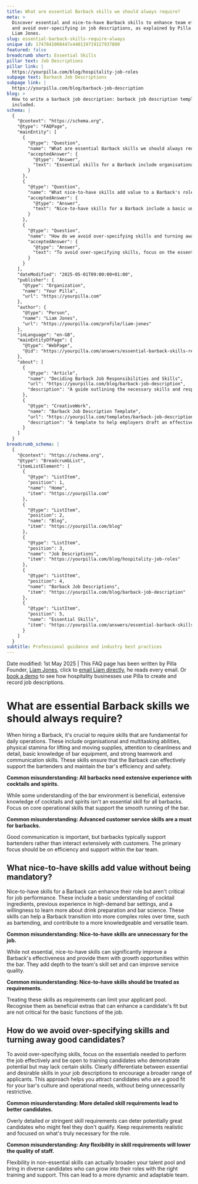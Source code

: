 ```yaml
---
title: What are essential Barback skills we should always require?
meta: >
  Discover essential and nice-to-have Barback skills to enhance team efficiency
  and avoid over-specifying in job descriptions, as explained by Pilla Founder
  Liam Jones.
slug: essential-barback-skills-require-always
unique id: 1747841008447x440119719127937800
featured: false
breadcrumb short: Essential Skills
pillar text: Job Descriptions
pillar link: |
  https://yourpilla.com/blog/hospitality-job-roles
subpage text: Barback Job Descriptions
subpage link: |
  https://yourpilla.com/blog/barback-job-description
blog: >
  How to write a barback job description: barback job description template
  included.
schema: |
  {
    "@context": "https://schema.org",
    "@type": "FAQPage",
    "mainEntity": [
      {
        "@type": "Question",
        "name": "What are essential Barback skills we should always require?",
        "acceptedAnswer": {
          "@type": "Answer",
          "text": "Essential skills for a Barback include organisational and multitasking abilities, physical stamina for handling supplies, attention to cleanliness and detail, basic knowledge of bar equipment, and strong teamwork and communication skills. These skills are fundamental for supporting bartenders and maintaining operational efficiency and safety in a bar."
        }
      },
      {
        "@type": "Question",
        "name": "What nice-to-have skills add value to a Barback's role without being mandatory?",
        "acceptedAnswer": {
          "@type": "Answer",
          "text": "Nice-to-have skills for a Barback include a basic understanding of cocktail ingredients, previous experience in high-demand bar environments, and a willingness to learn about drink preparation and bar science. These skills enhance a Barback's role, facilitate their professional growth, and contribute to a more versatile team, although they are not mandatory for the job."
        }
      },
      {
        "@type": "Question",
        "name": "How do we avoid over-specifying skills and turning away good candidates?",
        "acceptedAnswer": {
          "@type": "Answer",
          "text": "To avoid over-specifying skills, focus on the essential skills required for effective performance and welcome applicants who show potential but may lack certain skills. Clearly distinguish between essential and desirable skills in job descriptions to attract a broader range of applicants, thus fostering a diverse and adaptable team."
        }
      }
    ],
    "dateModified": "2025-05-01T09:00:00+01:00",
    "publisher": {
      "@type": "Organization",
      "name": "Your Pilla",
      "url": "https://yourpilla.com"
    },
    "author": {
      "@type": "Person",
      "name": "Liam Jones",
      "url": "https://yourpilla.com/profile/liam-jones"
    },
    "inLanguage": "en-GB",
    "mainEntityOfPage": {
      "@type": "WebPage",
      "@id": "https://yourpilla.com/answers/essential-barback-skills-require-always"
    },
    "about": [
      {
        "@type": "Article",
        "name": "Deciding Barback Job Responsibilities and Skills",
        "url": "https://yourpilla.com/blog/barback-job-description",
        "description": "A guide outlining the necessary skills and responsibilities to consider when defining a Barback's role."
      },
      {
        "@type": "CreativeWork",
        "name": "Barback Job Description Template",
        "url": "https://yourpilla.com/templates/barback-job-description",
        "description": "A template to help employers draft an effective job description for a Barback position."
      }
    ]
  }
breadcrumb_schema: |
  {
    "@context": "https://schema.org",
    "@type": "BreadcrumbList",
    "itemListElement": [
      {
        "@type": "ListItem",
        "position": 1,
        "name": "Home",
        "item": "https://yourpilla.com"
      },
      {
        "@type": "ListItem",
        "position": 2,
        "name": "Blog",
        "item": "https://yourpilla.com/blog"
      },
      {
        "@type": "ListItem",
        "position": 3,
        "name": "Job Descriptions",
        "item": "https://yourpilla.com/blog/hospitality-job-roles"
      },
      {
        "@type": "ListItem",
        "position": 4,
        "name": "Barback Job Descriptions",
        "item": "https://yourpilla.com/blog/barback-job-description"
      },
      {
        "@type": "ListItem",
        "position": 5,
        "name": "Essential Skills",
        "item": "https://yourpilla.com/answers/essential-barback-skills-require-always"
      }
    ]
  }
subtitle: Professional guidance and industry best practices
---
```


Date modified: 1st May 2025 | This FAQ page has been written by Pilla Founder, [Liam Jones](https://yourpilla.com/profile/liam-jones), click to [email Liam directly](https://mailto:liam@yourpilla.com), he reads every email. Or [book a demo](https://calendly.com/pilla/demo) to see how hospitality businesses use Pilla to create and record job descriptions.

# What are essential Barback skills we should always require?

When hiring a Barback, it's crucial to require skills that are fundamental for daily operations. These include organisational and multitasking abilities, physical stamina for lifting and moving supplies, attention to cleanliness and detail, basic knowledge of bar equipment, and strong teamwork and communication skills. These skills ensure that the Barback can effectively support the bartenders and maintain the bar's efficiency and safety.

**Common misunderstanding: All barbacks need extensive experience with cocktails and spirits.**

While some understanding of the bar environment is beneficial, extensive knowledge of cocktails and spirits isn't an essential skill for all barbacks. Focus on core operational skills that support the smooth running of the bar.

**Common misunderstanding: Advanced customer service skills are a must for barbacks.**

Good communication is important, but barbacks typically support bartenders rather than interact extensively with customers. The primary focus should be on efficiency and support within the bar team.

## What nice-to-have skills add value without being mandatory?

Nice-to-have skills for a Barback can enhance their role but aren't critical for job performance. These include a basic understanding of cocktail ingredients, previous experience in high-demand bar settings, and a willingness to learn more about drink preparation and bar science. These skills can help a Barback transition into more complex roles over time, such as bartending, and contribute to a more knowledgeable and versatile team.

**Common misunderstanding: Nice-to-have skills are unnecessary for the job.**

While not essential, nice-to-have skills can significantly improve a Barback's effectiveness and provide them with growth opportunities within the bar. They add depth to the team's skill set and can improve service quality.

**Common misunderstanding: Nice-to-have skills should be treated as requirements.**

Treating these skills as requirements can limit your applicant pool. Recognise them as beneficial extras that can enhance a candidate's fit but are not critical for the basic functions of the job.

## How do we avoid over-specifying skills and turning away good candidates?

To avoid over-specifying skills, focus on the essentials needed to perform the job effectively and be open to training candidates who demonstrate potential but may lack certain skills. Clearly differentiate between essential and desirable skills in your job descriptions to encourage a broader range of applicants. This approach helps you attract candidates who are a good fit for your bar's culture and operational needs, without being unnecessarily restrictive.

**Common misunderstanding: More detailed skill requirements lead to better candidates.**

Overly detailed or stringent skill requirements can deter potentially great candidates who might feel they don't qualify. Keep requirements realistic and focused on what's truly necessary for the role.

**Common misunderstanding: Any flexibility in skill requirements will lower the quality of staff.**

Flexibility in non-essential skills can actually broaden your talent pool and bring in diverse candidates who can grow into their roles with the right training and support. This can lead to a more dynamic and adaptable team.
